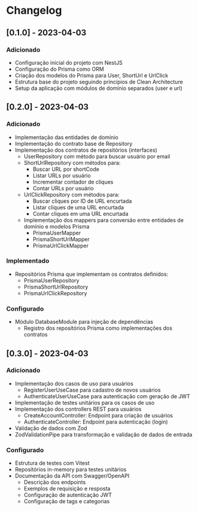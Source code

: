 # Changelog

## [0.1.0] - 2023-04-03

### Adicionado

- Configuração inicial do projeto com NestJS
- Configuração do Prisma como ORM
- Criação dos modelos do Prisma para User, ShortUrl e UrlClick
- Estrutura base do projeto seguindo princípios de Clean Architecture
- Setup da aplicação com módulos de domínio separados (user e url)

## [0.2.0] - 2023-04-03

### Adicionado

- Implementação das entidades de domínio
- Implementação do contrato base de Repository
- Implementação dos contratos de repositórios (interfaces)
  - UserRepository com método para buscar usuário por email
  - ShortUrlRepository com métodos para:
    - Buscar URL por shortCode
    - Listar URLs por usuário
    - Incrementar contador de cliques
    - Contar URLs por usuário
  - UrlClickRepository com métodos para:
    - Buscar cliques por ID de URL encurtada
    - Listar cliques de uma URL encurtada
    - Contar cliques em uma URL encurtada
  - Implementação dos mappers para conversão entre entidades de domínio e modelos Prisma
    - PrismaUserMapper
    - PrismaShortUrlMapper
    - PrismaUrlClickMapper

### Implementado

- Repositórios Prisma que implementam os contratos definidos:
  - PrismaUserRepository
  - PrismaShortUrlRepository
  - PrismaUrlClickRepository

### Configurado

- Módulo DatabaseModule para injeção de dependências
  - Registro dos repositórios Prisma como implementações dos contratos

## [0.3.0] - 2023-04-03

### Adicionado

- Implementação dos casos de uso para usuários
  - RegisterUserUseCase para cadastro de novos usuários
  - AuthenticateUserUseCase para autenticação com geração de JWT
- Implementação de testes unitários para os casos de uso
- Implementação dos controllers REST para usuários
  - CreateAccountController: Endpoint para criação de usuários
  - AuthenticateController: Endpoint para autenticação (login)
- Validação de dados com Zod
- ZodValidationPipe para transformação e validação de dados de entrada

### Configurado

- Estrutura de testes com Vitest
- Repositórios in-memory para testes unitários
- Documentação da API com Swagger/OpenAPI
  - Descrição dos endpoints
  - Exemplos de requisição e resposta
  - Configuração de autenticação JWT
  - Configuração de tags e categorias
